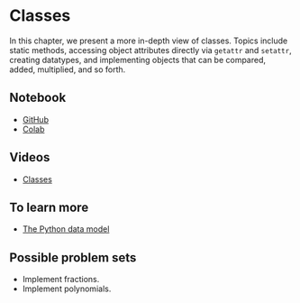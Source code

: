 # Classes

In this chapter, we present a more in-depth view of classes.  Topics include static methods, accessing object attributes directly via `getattr` and `setattr`, creating datatypes, and implementing objects that can be compared, added, multiplied, and so forth.  

## Notebook

* [GitHub](https://github.com/abstractions-in-python/abstractions-in-python.github.io/blob/master/notebooks/Classes_chapter.ipynb) 
* [Colab](https://drive.google.com/file/d/1G-DxUTrpH5iwZSrs9DGYzmOkHBIeh5bU/view?usp=sharing)

## Videos

* [Classes](https://drive.google.com/file/d/1a8GnnG33hNbRlkPRz--q4BvZp3seRDqt/view?usp=drive_link)

## To learn more 

* [The Python data model](https://docs.python.org/3/reference/datamodel.html)

## Possible problem sets

* Implement fractions.
* Implement polynomials. 


